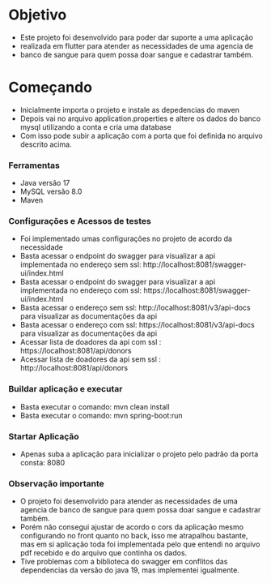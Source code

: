 # Objetivo

* Este projeto foi desenvolvido para poder dar suporte a uma aplicação
* realizada em flutter para atender as necessidades de uma agencia de
* banco de sangue para quem possa doar sangue e cadastrar também.

# Começando
- Inicialmente importa o projeto e instale as depedencias do maven
- Depois vai no arquivo application.properties e altere os dados do banco mysql utilizando a conta e cria uma database
- Com isso pode subir a aplicação com a porta que foi definida no arquivo descrito acima.

### Ferramentas
- Java versão 17
- MySQL versão 8.0
- Maven

### Configurações e Acessos de testes
- Foi implementado umas configurações no projeto de acordo da necessidade
- Basta acessar o endpoint do swagger para visualizar a api implementada no endereço sem ssl: http://localhost:8081/swagger-ui/index.html
- Basta acessar o endpoint do swagger para visualizar a api implementada no endereço com ssl: https://localhost:8081/swagger-ui/index.html
- Basta acessar o endereço sem ssl: http://localhost:8081/v3/api-docs para visualizar as documentações da api
- Basta acessar o endereço com ssl: https://localhost:8081/v3/api-docs para visualizar as documentações da api
- Acessar lista de doadores da api com ssl : https://localhost:8081/api/donors
- Acessar lista de doadores da api sem ssl : http://localhost:8081/api/donors

### Buildar aplicação e executar
- Basta executar o comando: mvn clean install
- Basta executar o comando: mvn spring-boot:run

### Startar Aplicação
- Apenas suba a aplicação para inicializar o projeto pelo padrão da porta consta: 8080


### Observação importante
- O projeto foi desenvolvido para atender as necessidades de uma agencia de banco de sangue para quem possa doar sangue e cadastrar também.
- Porém não consegui ajustar de acordo o cors da aplicação mesmo configurando no front quanto no back, isso me atrapalhou bastante, mas em si aplicação  toda foi implementada pelo que entendi no arquivo pdf recebido e do arquivo que continha os dados.
- Tive problemas com a biblioteca do swagger em conflitos das dependencias da versão do java 19, mas implementei igualmente.
